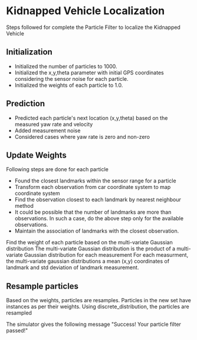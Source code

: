 # Kidnapped Vehicle Localization

Steps followed for complete the Particle Filter to localize the Kidnapped Vehicle

## Initialization
* Initialized the number of particles to 1000.
* Initialized the x,y,theta parameter with initial GPS coordinates considering the sensor noise for each particle.
* Initialized the weights of each particle to 1.0.

## Prediction
* Predicted each particle's next location (x,y,theta) based on the measured yaw rate and velocity
* Added measurement noise
* Considered cases where yaw rate is zero and non-zero

## Update Weights
Following steps are done for each particle
* Found the closest landmarks within the sensor range for a particle
* Transform each observation from car coordinate system to map coordinate system
* Find the observation closest to each landmark by nearest neighbour method
* It could be possible that the number of landmarks are more than observations.
In such a case, do the above step only for the available observations.
* Maintain the association of landmarks with the closest observation.

Find the weight of each particle based on the multi-variate Gaussian distribution
The multi-variate Gaussian distribution is the product of a multi-variate Gaussian distribution for each measurement
For each measurment, the multi-variate gaussian distributions a mean (x,y) coordinates of landmark and std deviation of landmark measurement.

## Resample particles
Based on the weights, particles are resamples.
Particles in the new set have instances as per their weights.
Using discrete_distribution, the particles are resampled

The simulator gives the following message "Success! Your particle filter passed!"
